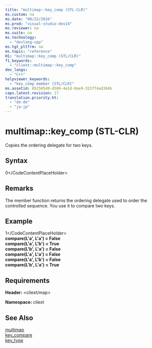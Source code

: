 ```yaml
---
title: "multimap::key_comp (STL-CLR)"
ms.custom: na
ms.date: "09/22/2016"
ms.prod: "visual-studio-dev14"
ms.reviewer: na
ms.suite: na
ms.technology: 
  - "devlang-cpp"
ms.tgt_pltfrm: na
ms.topic: "reference"
H1: "multimap::key_comp (STL/CLR)"
f1_keywords: 
  - "cliext::multimap::key_comp"
dev_langs: 
  - "C++"
helpviewer_keywords: 
  - "key_comp member [STL/CLR]"
ms.assetid: 05250549-d589-4e1d-8ae9-321ff4ad384b
caps.latest.revision: 17
translation.priority.ht: 
  - "de-de"
  - "ja-jp"
---
```

# multimap::key_comp (STL-CLR)
Copies the ordering delegate for two keys.  
  
## Syntax  
  
<CodeContentPlaceHolder>0\</CodeContentPlaceHolder>  
## Remarks  
 The member function returns the ordering delegate used to order the controlled sequence. You use it to compare two keys.  
  
## Example  
  
<CodeContentPlaceHolder>1\</CodeContentPlaceHolder>  
 **compare(L'a', L'a') = False**  
**compare(L'a', L'b') = True**  
**compare(L'b', L'a') = False**  
**compare(L'a', L'a') = False**  
**compare(L'a', L'b') = False**  
**compare(L'b', L'a') = True**   
## Requirements  
 **Header:** \<cliext/map>  
  
 **Namespace:** cliext  
  
## See Also  
 [multimap](../vs140/multimap--stl-clr-.md)   
 [key_compare](../vs140/multimap--key_compare--stl-clr-.md)   
 [key_type](../vs140/multimap--key_type--stl-clr-.md)